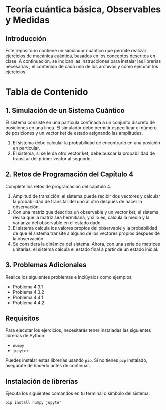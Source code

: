 # Teoría cuántica básica, Observables y Medidas
## Introducción

Este repositorio contiene un simulador cuántico que permite realizar ejercicios de mecánica cuántica, basados en los conceptos descritos en clase. A continuación, se indican las instrucciones para instalar las librerías necesarias , el contenido de cada uno de los archivos y cómo ejecutar los ejercicios.
# Tabla de Contenido

## 1. Simulación de un Sistema Cuántico
El sistema consiste en una partícula confinada a un conjunto discreto de posiciones en una línea. El simulador debe permitir especificar el número de posiciones y un vector ket de estado asignando las amplitudes.

1. El sistema debe calcular la probabilidad de encontrarlo en una posición en particular.
2. El sistema, si se le da otro vector ket, debe buscar la probabilidad de transitar del primer vector al segundo.

## 2. Retos de Programación del Capítulo 4
Complete los retos de programación del capítulo 4.

1. Amplitud de transición: el sistema puede recibir dos vectores y calcular la probabilidad de transitar del uno al otro después de hacer la observación.
2. Con una matriz que describa un observable y un vector ket, el sistema revisa que la matriz sea hermitiana, y si lo es, calcula la media y la varianza del observable en el estado dado.
3. El sistema calcula los valores propios del observable y la probabilidad de que el sistema transite a alguno de los vectores propios después de la observación.
4. Se considera la dinámica del sistema. Ahora, con una serie de matrices unitarias, el sistema calcula el estado final a partir de un estado inicial.

## 3. Problemas Adicionales
Realice los siguientes problemas e inclúyalos como ejemplos:
- Problema 4.3.1
- Problema 4.3.2
- Problema 4.4.1
- Problema 4.4.2

## Requisitos

Para ejecutar los ejercicios, necesitarás tener instaladas las siguientes librerías de Python:

- `numpy`
- `jupyter`

Puedes instalar estas librerías usando `pip`. Si no tienes `pip` instalado, asegúrate de hacerlo antes de continuar.

## Instalación de librerías

Ejecuta los siguientes comandos en tu terminal o símbolo del sistema:

```bash
pip install numpy jupyter
